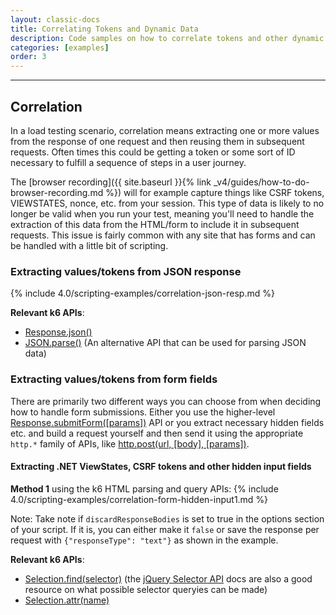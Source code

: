 ```yaml
---
layout: classic-docs
title: Correlating Tokens and Dynamic Data
description: Code samples on how to correlate tokens and other dynamic data. These methods work for hidden fields such as CSRF, Nonce, VIEWSTATES, etc.
categories: [examples]
order: 3
---
```


***

## Correlation
In a load testing scenario, correlation means extracting one or more values from the response of one request and then reusing them in subsequent requests. Often times this could be getting a token or some sort of ID necessary to fulfill a sequence of steps in a user journey.

The [browser recording]({{ site.baseurl }}{% link _v4/guides/how-to-do-browser-recording.md %}) will for example capture things like CSRF tokens, VIEWSTATES, nonce, etc. from your session. This type of data is likely to no longer be valid when you run your test, meaning you'll need to handle the extraction of this data from the HTML/form to include it in subsequent requests. This issue is fairly common with any site that has forms and can be handled with a little bit of scripting.

### Extracting values/tokens from JSON response
{% include 4.0/scripting-examples/correlation-json-resp.md %}

**Relevant k6 APIs**:
- [Response.json()](https://docs.k6.io/docs/response-k6http)
- [JSON.parse()](https://developer.mozilla.org/en-US/docs/Web/JavaScript/Reference/Global_Objects/JSON/parse) (An alternative API that can be used for parsing JSON data)

### Extracting values/tokens from form fields
There are primarily two different ways you can choose from when deciding how to handle form submissions. Either you use the higher-level [Response.submitForm([params])](https://docs.k6.io/docs/responsesubmitform-params) API or you extract necessary hidden fields etc. and build a request yourself and then send it using the appropriate `http.*` family of APIs, like [http.post(url, [body], [params])](https://docs.k6.io/docs/post-url-body-params).

#### Extracting .NET ViewStates, CSRF tokens and other hidden input fields


**Method 1** using the k6 HTML parsing and query APIs:
{% include 4.0/scripting-examples/correlation-form-hidden-input1.md %}

Note:  Take note if `discardResponseBodies` is set to true in the options
section of your script. If it is, you can either make it `false` or save the response per
request with `{"responseType": "text"}` as shown in the example.

<!--**Method 2** using standard JS regex APIs:
{% include 4.0/scripting-examples/correlation-form-hidden-input2.md %}

Important Notes: The above example is a working one for the site specified.
You will need to determine which page the hidden form field is present on, save
the response, search the DOM for the correct element and assign that to a variable.
The final step is to concatenate that in future requests.

Update the above note as neccessary once code is updated.

-->
**Relevant k6 APIs**:
- [Selection.find(selector)](https://docs.k6.io/docs/responsesubmitform-params) (the [jQuery Selector API](http://api.jquery.com/category/selectors/) docs are also a good resource on what possible selector queryies can be made)
- [Selection.attr(name)](https://docs.k6.io/docs/selectionattrname)
